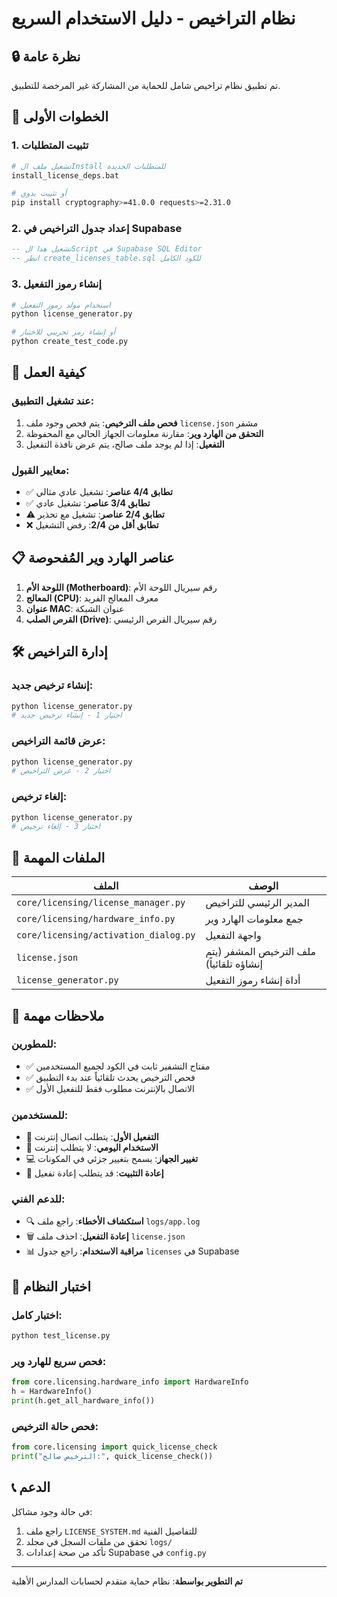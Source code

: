 # نظام التراخيص - دليل الاستخدام السريع

## 🔒 نظرة عامة
تم تطبيق نظام تراخيص شامل للحماية من المشاركة غير المرخصة للتطبيق.

## 🚀 الخطوات الأولى

### 1. تثبيت المتطلبات
```bash
# تشغيل ملف الInstall للمتطلبات الجديدة
install_license_deps.bat

# أو تثبيت يدوي
pip install cryptography>=41.0.0 requests>=2.31.0
```

### 2. إعداد جدول التراخيص في Supabase
```sql
-- تشغيل هذا الScript في Supabase SQL Editor
-- انظر create_licenses_table.sql للكود الكامل
```

### 3. إنشاء رموز التفعيل
```bash
# استخدام مولد رموز التفعيل
python license_generator.py

# أو إنشاء رمز تجريبي للاختبار
python create_test_code.py
```

## 🔧 كيفية العمل

### عند تشغيل التطبيق:
1. **فحص ملف الترخيص**: يتم فحص وجود ملف `license.json` مشفر
2. **التحقق من الهارد وير**: مقارنة معلومات الجهاز الحالي مع المحفوظة
3. **التفعيل**: إذا لم يوجد ملف صالح، يتم عرض نافذة التفعيل

### معايير القبول:
- ✅ **تطابق 4/4 عناصر**: تشغيل عادي مثالي
- ✅ **تطابق 3/4 عناصر**: تشغيل عادي
- ⚠️ **تطابق 2/4 عناصر**: تشغيل مع تحذير
- ❌ **تطابق أقل من 2/4**: رفض التشغيل

## 📋 عناصر الهارد وير المُفحوصة
1. **اللوحة الأم (Motherboard)**: رقم سيريال اللوحة الأم
2. **المعالج (CPU)**: معرف المعالج الفريد
3. **عنوان MAC**: عنوان الشبكة
4. **القرص الصلب (Drive)**: رقم سيريال القرص الرئيسي

## 🛠️ إدارة التراخيص

### إنشاء ترخيص جديد:
```python
python license_generator.py
# اختيار 1 - إنشاء ترخيص جديد
```

### عرض قائمة التراخيص:
```python
python license_generator.py
# اختيار 2 - عرض التراخيص
```

### إلغاء ترخيص:
```python
python license_generator.py
# اختيار 3 - إلغاء ترخيص
```

## 🔐 الملفات المهمة

| الملف | الوصف |
|-------|--------|
| `core/licensing/license_manager.py` | المدير الرئيسي للتراخيص |
| `core/licensing/hardware_info.py` | جمع معلومات الهارد وير |
| `core/licensing/activation_dialog.py` | واجهة التفعيل |
| `license.json` | ملف الترخيص المشفر (يتم إنشاؤه تلقائياً) |
| `license_generator.py` | أداة إنشاء رموز التفعيل |

## 🚨 ملاحظات مهمة

### للمطورين:
- ✅ مفتاح التشفير ثابت في الكود لجميع المستخدمين
- ✅ فحص الترخيص يحدث تلقائياً عند بدء التطبيق
- ✅ الاتصال بالإنترنت مطلوب فقط للتفعيل الأول

### للمستخدمين:
- 📱 **التفعيل الأول**: يتطلب اتصال إنترنت
- 🔄 **الاستخدام اليومي**: لا يتطلب إنترنت
- 💻 **تغيير الجهاز**: يسمح بتغيير جزئي في المكونات
- 🔄 **إعادة التثبيت**: قد يتطلب إعادة تفعيل

### للدعم الفني:
- 🔍 **استكشاف الأخطاء**: راجع ملف `logs/app.log`
- 🗑️ **إعادة التفعيل**: احذف ملف `license.json`
- 📊 **مراقبة الاستخدام**: راجع جدول `licenses` في Supabase

## 🧪 اختبار النظام

### اختبار كامل:
```bash
python test_license.py
```

### فحص سريع للهارد وير:
```python
from core.licensing.hardware_info import HardwareInfo
h = HardwareInfo()
print(h.get_all_hardware_info())
```

### فحص حالة الترخيص:
```python
from core.licensing import quick_license_check
print("الترخيص صالح:", quick_license_check())
```

## 📞 الدعم
في حالة وجود مشاكل:
1. راجع ملف `LICENSE_SYSTEM.md` للتفاصيل الفنية
2. تحقق من ملفات السجل في مجلد `logs/`
3. تأكد من صحة إعدادات Supabase في `config.py`

---
**تم التطوير بواسطة**: نظام حماية متقدم لحسابات المدارس الأهلية
